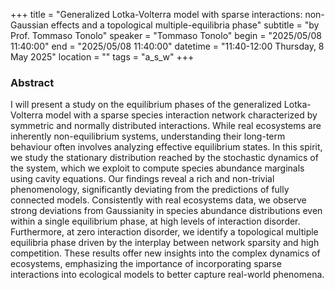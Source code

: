 +++
title = "Generalized Lotka-Volterra model with sparse interactions: non-Gaussian effects and a topological multiple-equilibria phase"
subtitle = "by Prof. Tommaso Tonolo"
speaker = "Tommaso Tonolo"
begin = "2025/05/08  11:40:00"
end = "2025/05/08  11:40:00"
datetime = "11:40-12:00 Thursday, 8 May 2025"
location = ""
tags = "a_s_w"
+++

### Abstract
I will present a study on the equilibrium phases of the generalized Lotka-Volterra model with a sparse species interaction network characterized by symmetric and normally distributed interactions.
While real ecosystems are inherently non-equilibrium systems, understanding their long-term behaviour often involves analyzing effective equilibrium states. In this spirit, we study the stationary distribution reached by the stochastic dynamics of the system, which we exploit to compute species abundance marginals using cavity equations. Our findings reveal a rich and non-trivial phenomenology, significantly deviating from the predictions of fully connected models.
Consistently with real ecosystems data, we observe strong deviations from Gaussianity in species abundance distributions even within a single equilibrium phase, at high levels of interaction disorder.
Furthermore, at zero interaction disorder, we identify a topological multiple equilibria phase driven by the interplay between network sparsity and high competition. These results offer new insights into the complex dynamics of ecosystems, emphasizing the importance of incorporating sparse interactions into ecological models to better capture real-world phenomena.
